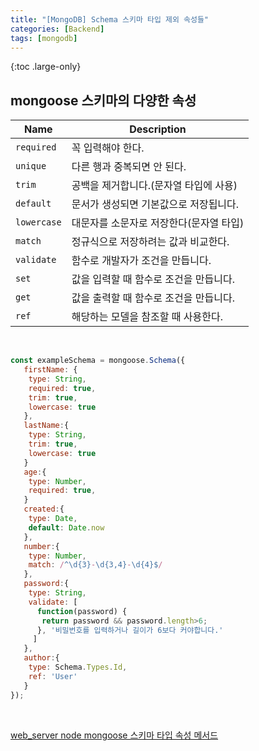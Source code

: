 ```yaml
---
title: "[MongoDB] Schema 스키마 타입 제외 속성들"
categories: [Backend]
tags: [mongodb]
---
```


{:toc .large-only}

## mongoose 스키마의 다양한 속성

| Name        | Description                             |
| ----------- | --------------------------------------- |
| `required`  | 꼭 입력해야 한다.                       |
| `unique`    | 다른 행과 중복되면 안 된다.             |
| `trim`      | 공백을 제거합니다.(문자열 타입에 사용)  |
| `default`   | 문서가 생성되면 기본값으로 저장됩니다.  |
| `lowercase` | 대문자를 소문자로 저장한다(문자열 타입) |
| `match`     | 정규식으로 저장하려는 값과 비교한다.    |
| `validate`  | 함수로 개발자가 조건을 만듭니다.        |
| `set`       | 값을 입력할 때 함수로 조건을 만듭니다.  |
| `get`       | 값을 출력할 때 함수로 조건을 만듭니다.  |
| `ref`       | 해당하는 모델을 참조할 때 사용한다.     |

<br/>

```js
const exampleSchema = mongoose.Schema({
   firstName: {
    type: String,
    required: true,
    trim: true,
    lowercase: true
   },
   lastName:{
    type: String,
    trim: true,
    lowercase: true
   }
   age:{
    type: Number,
    required: true,
   }
   created:{
    type: Date,
    default: Date.now
   },
   number:{
    type: Number,
    match: /^\d{3}-\d{3,4}-\d{4}$/
   },
   password:{
    type: String,
    validate: [
      function(password) {
       return password && password.length>6;
      }, '비밀번호를 입력하거나 길이가 6보다 커야합니다.'
     ]
   },
   author:{
    type: Schema.Types.Id,
    ref: 'User'
   }
});
```

<br/>

[web_server node mongoose 스키마 타입 속성 메서드](https://m.blog.naver.com/rwans0397/220696586520)
